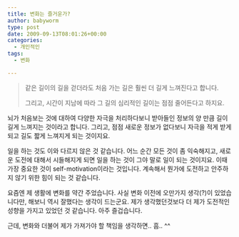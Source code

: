 ```yaml
---
title: 변화는 즐거운가?
author: babyworm
type: post
date: 2009-09-13T08:01:26+00:00
categories:
  - 개인적인
tags:
  - 변화

---
```

> 같은 길이의 길을 걷더라도 처음 가는 길은 훨씬 더 길게 느껴진다고 합니다.
>
>그리고, 시간이 지남에 따라 그 길의 심리적인 길이는 점점 줄어든다고 하지요. </span>



뇌가 처음보는 것에 대하여 다양한 자극을 처리하다보니 받아들인 정보의 양 만큼 길이 길게 느껴지는 것이라고 합니다. 그리고, 점점 새로운 정보가 없다보니 자극을 적게 받게되고 길도 짧게 느껴지게 되는 것이지요.

일을 하는 것도 이와 다르지 않은 것 같습니다. 어느 순간 모든 것이 좀 익숙해지고, 새로운 도전에 대해서 시들해지게 되면 일을 하는 것이 그야 말로 일이 되는 것이지요. 이때 가장 중요한 것이 self-motivation이라는 것입니다. 계속해서 뭔가에 도전하고 안주하지 않기 위한 힘이 되는 것 같습니다.

요즘엔 제 생활에 변화를 약간 주었습니다. 사실 변화 이전에 오만가지 생각(?)이 있었습니다만, 해보니 역시 잘했다는 생각이 드는군요. 제가 생각했던것보다 더 제가 도전적인 성향을 가지고 있었던 것 같습니다. 아주 즐겁습니다.

근데, 변화와 더불어 제가 가져가야 할 책임을 생각하면.. 흠.. ^^
